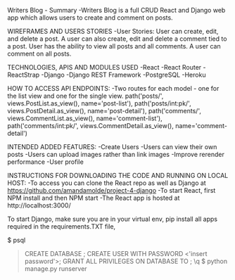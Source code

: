 Writers Blog - Summary
-Writers Blog is a full CRUD React and Django web app which allows users to create and comment on posts.

WIREFRAMES AND USERS STORIES
-User Stories: User can create, edit, and delete a post. A user can also create, edit and delete a comment tied to a post. User has the ability to view all posts and all comments. A user can comment on all posts.

TECHNOLOGIES, APIS AND MODULES USED
-React -React Router -ReactStrap -Django -Django REST Framework -PostgreSQL -Heroku

HOW TO ACCESS API ENDPOINTS:
-Two routes for each model - one for the list view and one for the single view. path('posts/', views.PostList.as_view(), name='post-list'), path('posts/int:pk/', views.PostDetail.as_view(), name='post-detail'), path('comments/', views.CommentList.as_view(), name='comment-list'), path('comments/int:pk/', views.CommentDetail.as_view(), name='comment-detail')

INTENDED ADDED FEATURES:
-Create Users -Users can view their own posts -Users can upload images rather than link images -Improve rerender performance -User profile

INSTRUCTIONS FOR DOWNLOADING THE CODE AND RUNNING ON LOCAL HOST:
-To access you can clone the React repo as well as Django at https://github.com/amandamolde/project-4-django -To start React, first NPM install and then NPM start
-The React app is hosted at http://localhost:3000/

To start Django, make sure you are in your virtual env, pip install all apps required in the requirements.TXT file,

$ psql
> CREATE DATABASE <insert database name>;
> CREATE USER <insert username> WITH PASSWORD <'insert password'>;
GRANT ALL PRIVILEGES ON DATABASE <database name> TO <username>;
> \q
$ python manage.py runserver
